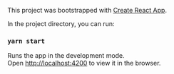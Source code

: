 This project was bootstrapped with [Create React App](https://github.com/facebook/create-react-app).

In the project directory, you can run:

### `yarn start`
Runs the app in the development mode.<br>
Open [http://localhost:4200](http://localhost:4200) to view it in the browser.
